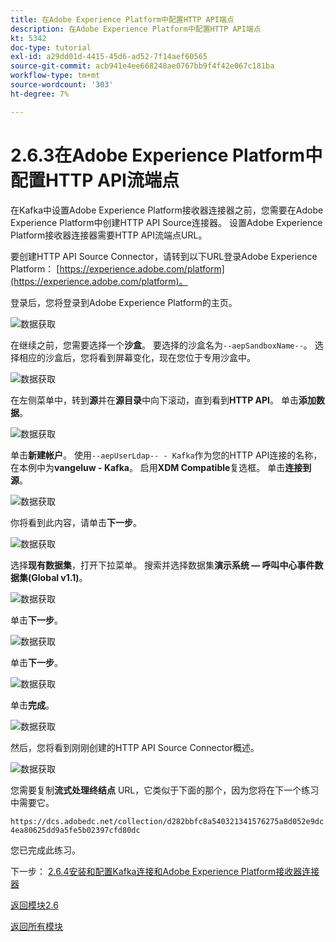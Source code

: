```yaml
---
title: 在Adobe Experience Platform中配置HTTP API端点
description: 在Adobe Experience Platform中配置HTTP API端点
kt: 5342
doc-type: tutorial
exl-id: a29dd01d-4415-45d6-ad52-7f14aef60565
source-git-commit: acb941e4ee668248ae0767bb9f4f42e067c181ba
workflow-type: tm+mt
source-wordcount: '303'
ht-degree: 7%

---
```


# 2.6.3在Adobe Experience Platform中配置HTTP API流端点

在Kafka中设置Adobe Experience Platform接收器连接器之前，您需要在Adobe Experience Platform中创建HTTP API Source连接器。 设置Adobe Experience Platform接收器连接器需要HTTP API流端点URL。

要创建HTTP API Source Connector，请转到以下URL登录Adobe Experience Platform： [https://experience.adobe.com/platform](https://experience.adobe.com/platform)。

登录后，您将登录到Adobe Experience Platform的主页。

![数据获取](./../../../modules/datacollection/module1.2/images/home.png)

在继续之前，您需要选择一个&#x200B;**沙盒**。 要选择的沙盒名为``--aepSandboxName--``。 选择相应的沙盒后，您将看到屏幕变化，现在您位于专用沙盒中。

![数据获取](./../../../modules/datacollection/module1.2/images/sb1.png)

在左侧菜单中，转到&#x200B;**源**&#x200B;并在&#x200B;**源目录**&#x200B;中向下滚动，直到看到&#x200B;**HTTP API**。 单击&#x200B;**添加数据**。

![数据获取](./images/kaep1.png)

单击&#x200B;**新建帐户**。 使用`--aepUserLdap-- - Kafka`作为您的HTTP API连接的名称，在本例中为&#x200B;**vangeluw - Kafka**。 启用&#x200B;**XDM Compatible**&#x200B;复选框。 单击&#x200B;**连接到源**。

![数据获取](./images/kaep2.png)

你将看到此内容，请单击&#x200B;**下一步**。

![数据获取](./images/kaep3.png)

选择&#x200B;**现有数据集**，打开下拉菜单。 搜索并选择数据集&#x200B;**演示系统 — 呼叫中心事件数据集(Global v1.1)**。

![数据获取](./images/kaep4.png)

单击&#x200B;**下一步**。

![数据获取](./images/kaep6.png)

单击&#x200B;**下一步**。

![数据获取](./images/kaep7.png)

单击&#x200B;**完成**。

![数据获取](./images/kaep8.png)

然后，您将看到刚刚创建的HTTP API Source Connector概述。

![数据获取](./images/kaep9.png)

您需要复制&#x200B;**流式处理终结点** URL，它类似于下面的那个，因为您将在下一个练习中需要它。

`https://dcs.adobedc.net/collection/d282bbfc8a540321341576275a8d052e9dc4ea80625dd9a5fe5b02397cfd80dc`

您已完成此练习。

下一步： [2.6.4安装和配置Kafka连接和Adobe Experience Platform接收器连接器](./ex4.md)

[返回模块2.6](./aep-apache-kafka.md)

[返回所有模块](../../../overview.md)

